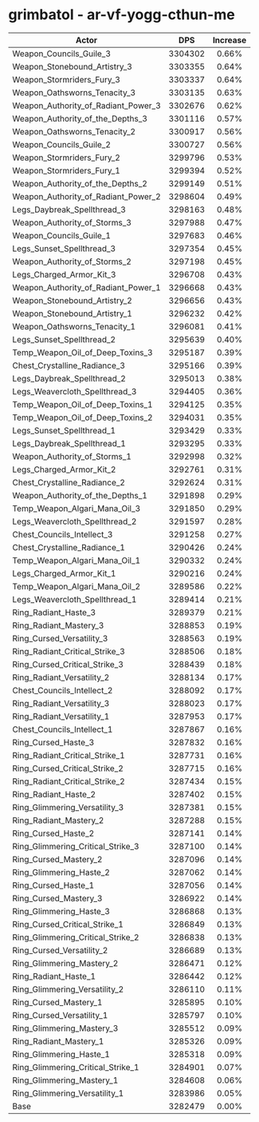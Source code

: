 # grimbatol - ar-vf-yogg-cthun-me
| Actor | DPS | Increase |
|---|:---:|:---:|
|Weapon_Councils_Guile_3|3304302|0.66%|
|Weapon_Stonebound_Artistry_3|3303355|0.64%|
|Weapon_Stormriders_Fury_3|3303337|0.64%|
|Weapon_Oathsworns_Tenacity_3|3303135|0.63%|
|Weapon_Authority_of_Radiant_Power_3|3302676|0.62%|
|Weapon_Authority_of_the_Depths_3|3301116|0.57%|
|Weapon_Oathsworns_Tenacity_2|3300917|0.56%|
|Weapon_Councils_Guile_2|3300727|0.56%|
|Weapon_Stormriders_Fury_2|3299796|0.53%|
|Weapon_Stormriders_Fury_1|3299394|0.52%|
|Weapon_Authority_of_the_Depths_2|3299149|0.51%|
|Weapon_Authority_of_Radiant_Power_2|3298604|0.49%|
|Legs_Daybreak_Spellthread_3|3298163|0.48%|
|Weapon_Authority_of_Storms_3|3297988|0.47%|
|Weapon_Councils_Guile_1|3297683|0.46%|
|Legs_Sunset_Spellthread_3|3297354|0.45%|
|Weapon_Authority_of_Storms_2|3297198|0.45%|
|Legs_Charged_Armor_Kit_3|3296708|0.43%|
|Weapon_Authority_of_Radiant_Power_1|3296668|0.43%|
|Weapon_Stonebound_Artistry_2|3296656|0.43%|
|Weapon_Stonebound_Artistry_1|3296232|0.42%|
|Weapon_Oathsworns_Tenacity_1|3296081|0.41%|
|Legs_Sunset_Spellthread_2|3295639|0.40%|
|Temp_Weapon_Oil_of_Deep_Toxins_3|3295187|0.39%|
|Chest_Crystalline_Radiance_3|3295166|0.39%|
|Legs_Daybreak_Spellthread_2|3295013|0.38%|
|Legs_Weavercloth_Spellthread_3|3294405|0.36%|
|Temp_Weapon_Oil_of_Deep_Toxins_1|3294125|0.35%|
|Temp_Weapon_Oil_of_Deep_Toxins_2|3294031|0.35%|
|Legs_Sunset_Spellthread_1|3293429|0.33%|
|Legs_Daybreak_Spellthread_1|3293295|0.33%|
|Weapon_Authority_of_Storms_1|3292998|0.32%|
|Legs_Charged_Armor_Kit_2|3292761|0.31%|
|Chest_Crystalline_Radiance_2|3292624|0.31%|
|Weapon_Authority_of_the_Depths_1|3291898|0.29%|
|Temp_Weapon_Algari_Mana_Oil_3|3291850|0.29%|
|Legs_Weavercloth_Spellthread_2|3291597|0.28%|
|Chest_Councils_Intellect_3|3291258|0.27%|
|Chest_Crystalline_Radiance_1|3290426|0.24%|
|Temp_Weapon_Algari_Mana_Oil_1|3290332|0.24%|
|Legs_Charged_Armor_Kit_1|3290216|0.24%|
|Temp_Weapon_Algari_Mana_Oil_2|3289586|0.22%|
|Legs_Weavercloth_Spellthread_1|3289414|0.21%|
|Ring_Radiant_Haste_3|3289379|0.21%|
|Ring_Radiant_Mastery_3|3288853|0.19%|
|Ring_Cursed_Versatility_3|3288563|0.19%|
|Ring_Radiant_Critical_Strike_3|3288506|0.18%|
|Ring_Cursed_Critical_Strike_3|3288439|0.18%|
|Ring_Radiant_Versatility_2|3288134|0.17%|
|Chest_Councils_Intellect_2|3288092|0.17%|
|Ring_Radiant_Versatility_3|3288023|0.17%|
|Ring_Radiant_Versatility_1|3287953|0.17%|
|Chest_Councils_Intellect_1|3287867|0.16%|
|Ring_Cursed_Haste_3|3287832|0.16%|
|Ring_Radiant_Critical_Strike_1|3287731|0.16%|
|Ring_Cursed_Critical_Strike_2|3287715|0.16%|
|Ring_Radiant_Critical_Strike_2|3287434|0.15%|
|Ring_Radiant_Haste_2|3287402|0.15%|
|Ring_Glimmering_Versatility_3|3287381|0.15%|
|Ring_Radiant_Mastery_2|3287288|0.15%|
|Ring_Cursed_Haste_2|3287141|0.14%|
|Ring_Glimmering_Critical_Strike_3|3287100|0.14%|
|Ring_Cursed_Mastery_2|3287096|0.14%|
|Ring_Glimmering_Haste_2|3287062|0.14%|
|Ring_Cursed_Haste_1|3287056|0.14%|
|Ring_Cursed_Mastery_3|3286922|0.14%|
|Ring_Glimmering_Haste_3|3286868|0.13%|
|Ring_Cursed_Critical_Strike_1|3286849|0.13%|
|Ring_Glimmering_Critical_Strike_2|3286838|0.13%|
|Ring_Cursed_Versatility_2|3286689|0.13%|
|Ring_Glimmering_Mastery_2|3286471|0.12%|
|Ring_Radiant_Haste_1|3286442|0.12%|
|Ring_Glimmering_Versatility_2|3286110|0.11%|
|Ring_Cursed_Mastery_1|3285895|0.10%|
|Ring_Cursed_Versatility_1|3285797|0.10%|
|Ring_Glimmering_Mastery_3|3285512|0.09%|
|Ring_Radiant_Mastery_1|3285326|0.09%|
|Ring_Glimmering_Haste_1|3285318|0.09%|
|Ring_Glimmering_Critical_Strike_1|3284901|0.07%|
|Ring_Glimmering_Mastery_1|3284608|0.06%|
|Ring_Glimmering_Versatility_1|3283986|0.05%|
|Base|3282479|0.00%|
